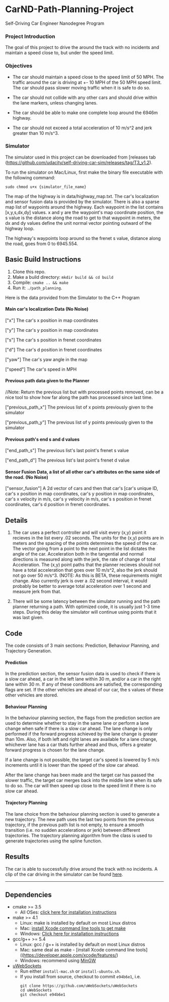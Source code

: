 # CarND-Path-Planning-Project
Self-Driving Car Engineer Nanodegree Program

### Project Introduction

The goal of this project to drive the around the track with no incidents and maintain a speed close to, but under the speed limit. 

### Objectives

- The car should maintain a speed close to the speed limit of 50 MPH. The traffic around the car is driving at +- 10 MPH of the 50 MPH speed limit. The car should pass slower moving traffic  when it is safe to do so.

- The car should not collide with any other cars and should drive within the lane markers, unless changing lanes.

- The car should be able to make one complete loop around the 6946m highway.

- The car should not exceed a total acceleration of 10 m/s^2 and jerk greater than 10 m/s^3. 

### Simulator

The simulator used in this project can be downloaded from [releases tab (https://github.com/udacity/self-driving-car-sim/releases/tag/T3_v1.2).  

To run the simulator on Mac/Linux, first make the binary file executable with the following command:
```shell
sudo chmod u+x {simulator_file_name}
```

The map of the highway is in data/highway_map.txt. The car's localization and sensor fusion data is provided by the simulator. There is also a sparse map list of waypoints around the highway. Each waypoint in the list contains  [x,y,s,dx,dy] values. x and y are the waypoint's map coordinate position, the s value is the distance along the road to get to that waypoint in meters, the dx and dy values define the unit normal vector pointing outward of the highway loop.

The highway's waypoints loop around so the frenet s value, distance along the road, goes from 0 to 6945.554.

####

## Basic Build Instructions

1. Clone this repo.
2. Make a build directory: `mkdir build && cd build`
3. Compile: `cmake .. && make`
4. Run it: `./path_planning`.

Here is the data provided from the Simulator to the C++ Program

#### Main car's localization Data (No Noise)

["x"] The car's x position in map coordinates

["y"] The car's y position in map coordinates

["s"] The car's s position in frenet coordinates

["d"] The car's d position in frenet coordinates

["yaw"] The car's yaw angle in the map

["speed"] The car's speed in MPH

#### Previous path data given to the Planner

//Note: Return the previous list but with processed points removed, can be a nice tool to show how far along
the path has processed since last time. 

["previous_path_x"] The previous list of x points previously given to the simulator

["previous_path_y"] The previous list of y points previously given to the simulator

#### Previous path's end s and d values 

["end_path_s"] The previous list's last point's frenet s value

["end_path_d"] The previous list's last point's frenet d value

#### Sensor Fusion Data, a list of all other car's attributes on the same side of the road. (No Noise)

["sensor_fusion"] A 2d vector of cars and then that car's [car's unique ID, car's x position in map coordinates, car's y position in map coordinates, car's x velocity in m/s, car's y velocity in m/s, car's s position in frenet coordinates, car's d position in frenet coordinates. 

## Details

1. The car uses a perfect controller and will visit every (x,y) point it recieves in the list every .02 seconds. The units for the (x,y) points are in meters and the spacing of the points determines the speed of the car. The vector going from a point to the next point in the list dictates the angle of the car. Acceleration both in the tangential and normal directions is measured along with the jerk, the rate of change of total Acceleration. The (x,y) point paths that the planner recieves should not have a total acceleration that goes over 10 m/s^2, also the jerk should not go over 50 m/s^3. (NOTE: As this is BETA, these requirements might change. Also currently jerk is over a .02 second interval, it would probably be better to average total acceleration over 1 second and measure jerk from that.

2. There will be some latency between the simulator running and the path planner returning a path. With optimized code, it is usually just 1-3 time steps. During this delay the simulator will continue using points that it was last given.

## Code

The code consists of 3 main sections: Prediction, Behaviour Planning, and Trajectory Generation.

#### Prediction

In the prediction section, the sensor fusion data is used to check if there is a slow car ahead, a car in the left lane within 30 m, and/or a car in the right lane within 30 m. If any of these conditions are satisfied, the corresponding flags are set. If the other vehicles are ahead of our car, the s values of these other vehicles are stored.

#### Behaviour Planning

In the behaviour planning section, the flags from the prediction section are used to determine whether to stay in the same lane or perform a lane change when safe if there is a slow car ahead. The lane change is only performed if the forward progress achieved by the lane change is greater than 10m. Also, if both left and right lanes are available for a lane change, whichever lane has a car thats further ahead and thus, offers a greater forward progress is chosen for the lane change.

If a lane change is not possible, the target car's speed is lowered by 5 m/s increments until it is lower than the speed of the slow car ahead.

After the lane change has been made and the target car has passed the slower traffic, the target car merges back into the middle lane when its safe to do so. The car will then speed up close to the speed limit if there is no slow car ahead.

#### Trajectory Planning

The lane choice from the behaviour planning section is used to generate a new trajectory. The new path uses the last two points from the previous trajectory, if the previous path list is not empty, to ensure a smooth transition (i.e. no sudden accelerations or jerk) between different trajectories. The trajectory planning algorithm from the class is used to generate trajectories using the spline function.


## Results

The car is able to successfully drive around the track with no incidents. A clip of the car driving in the simulator can be found [here](https://github.com/anammy/CarND-PathPlanning/blob/master/video/PathPlanningClip.mp4).

---

## Dependencies

* cmake >= 3.5
  * All OSes: [click here for installation instructions](https://cmake.org/install/)
* make >= 4.1
  * Linux: make is installed by default on most Linux distros
  * Mac: [install Xcode command line tools to get make](https://developer.apple.com/xcode/features/)
  * Windows: [Click here for installation instructions](http://gnuwin32.sourceforge.net/packages/make.htm)
* gcc/g++ >= 5.4
  * Linux: gcc / g++ is installed by default on most Linux distros
  * Mac: same deal as make - [install Xcode command line tools]((https://developer.apple.com/xcode/features/)
  * Windows: recommend using [MinGW](http://www.mingw.org/)
* [uWebSockets](https://github.com/uWebSockets/uWebSockets)
  * Run either `install-mac.sh` or `install-ubuntu.sh`.
  * If you install from source, checkout to commit `e94b6e1`, i.e.
    ```
    git clone https://github.com/uWebSockets/uWebSockets 
    cd uWebSockets
    git checkout e94b6e1
    ```
